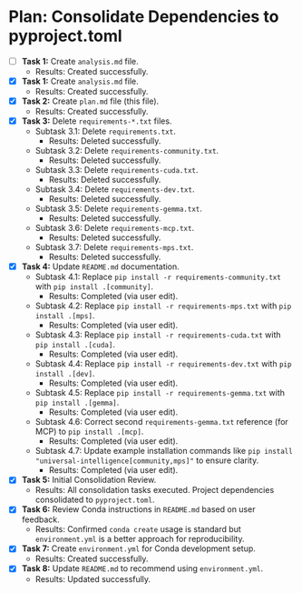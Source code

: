# Plan: Consolidate Dependencies to pyproject.toml

-   [ ] **Task 1:** Create `analysis.md` file.
    -   Results: Created successfully.
-   [x] **Task 1:** Create `analysis.md` file.
    -   Results: Created successfully.
-   [x] **Task 2:** Create `plan.md` file (this file).
    -   Results: Created successfully.
-   [x] **Task 3:** Delete `requirements-*.txt` files.
    -   Subtask 3.1: Delete `requirements.txt`.
        -   Results: Deleted successfully.
    -   Subtask 3.2: Delete `requirements-community.txt`.
        -   Results: Deleted successfully.
    -   Subtask 3.3: Delete `requirements-cuda.txt`.
        -   Results: Deleted successfully.
    -   Subtask 3.4: Delete `requirements-dev.txt`.
        -   Results: Deleted successfully.
    -   Subtask 3.5: Delete `requirements-gemma.txt`.
        -   Results: Deleted successfully.
    -   Subtask 3.6: Delete `requirements-mcp.txt`.
        -   Results: Deleted successfully.
    -   Subtask 3.7: Delete `requirements-mps.txt`.
        -   Results: Deleted successfully.
-   [x] **Task 4:** Update `README.md` documentation.
    -   Subtask 4.1: Replace `pip install -r requirements-community.txt` with `pip install .[community]`.
        -   Results: Completed (via user edit).
    -   Subtask 4.2: Replace `pip install -r requirements-mps.txt` with `pip install .[mps]`.
        -   Results: Completed (via user edit).
    -   Subtask 4.3: Replace `pip install -r requirements-cuda.txt` with `pip install .[cuda]`.
        -   Results: Completed (via user edit).
    -   Subtask 4.4: Replace `pip install -r requirements-dev.txt` with `pip install .[dev]`.
        -   Results: Completed (via user edit).
    -   Subtask 4.5: Replace `pip install -r requirements-gemma.txt` with `pip install .[gemma]`.
        -   Results: Completed (via user edit).
    -   Subtask 4.6: Correct second `requirements-gemma.txt` reference (for MCP) to `pip install .[mcp]`.
        -   Results: Completed (via user edit).
    -   Subtask 4.7: Update example installation commands like `pip install "universal-intelligence[community,mps]"` to ensure clarity.
        -   Results: Completed (via user edit).
-   [x] **Task 5:** Initial Consolidation Review.
    -   Results: All consolidation tasks executed. Project dependencies consolidated to `pyproject.toml`.
-   [x] **Task 6:** Review Conda instructions in `README.md` based on user feedback.
    -   Results: Confirmed `conda create` usage is standard but `environment.yml` is a better approach for reproducibility.
-   [x] **Task 7:** Create `environment.yml` for Conda development setup.
    -   Results: Created successfully.
-   [x] **Task 8:** Update `README.md` to recommend using `environment.yml`.
    -   Results: Updated successfully.
